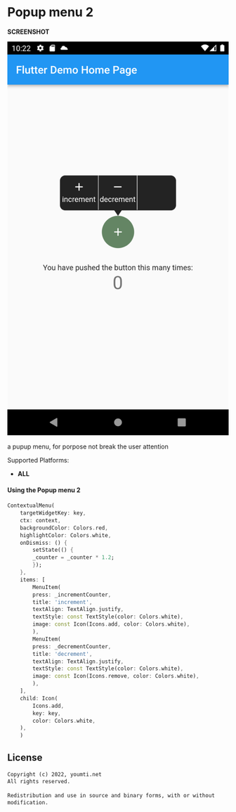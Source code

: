 # Popup menu 2
**SCREENSHOT** 

![Popup menu 2](https://raw.githubusercontent.com/ymrabti/popup_menu_2/main/example.png)



a pupup menu, for porpose not break the user attention


Supported Platforms:
- **ALL** 

#### Using the Popup menu 2

```dart
ContextualMenu(
    targetWidgetKey: key,
    ctx: context,
    backgroundColor: Colors.red,
    highlightColor: Colors.white,
    onDismiss: () {
        setState(() {
        _counter = _counter * 1.2;
        });
    },
    items: [
        MenuItem(
        press: _incrementCounter,
        title: 'increment',
        textAlign: TextAlign.justify,
        textStyle: const TextStyle(color: Colors.white),
        image: const Icon(Icons.add, color: Colors.white),
        ),
        MenuItem(
        press: _decrementCounter,
        title: 'decrement',
        textAlign: TextAlign.justify,
        textStyle: const TextStyle(color: Colors.white),
        image: const Icon(Icons.remove, color: Colors.white),
        ),
    ],
    child: Icon(
        Icons.add,
        key: key,
        color: Colors.white,
    ),
    )

```


## License
```
Copyright (c) 2022, youmti.net
All rights reserved.

Redistribution and use in source and binary forms, with or without modification.
